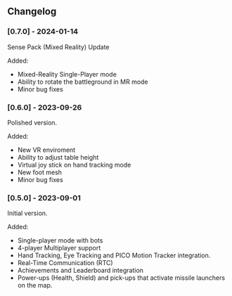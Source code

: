 ## Changelog

### [0.7.0] - 2024-01-14
Sense Pack (Mixed Reality) Update

Added:
- Mixed-Reality Single-Player mode
- Ability to rotate the battleground in MR mode
- Minor bug fixes

### [0.6.0] - 2023-09-26
Polished version.

Added:
- New VR enviroment
- Ability to adjust table height
- Virtual joy stick on hand tracking mode
- New foot mesh
- Minor bug fixes

### [0.5.0] - 2023-09-01
Initial version.

Added:
- Single-player mode with bots
- 4-player Multiplayer support
- Hand Tracking, Eye Tracking and PICO Motion Tracker integration.
- Real-Time Communication (RTC)
- Achievements and Leaderboard integration
- Power-ups (Health, Shield) and pick-ups that activate missile launchers on the map.
